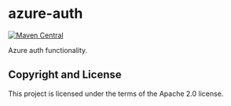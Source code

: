 # azure-auth

[![Maven Central](https://img.shields.io/maven-central/v/fun.mike/azure-auth-alpha.svg)](http://search.maven.org/#search%7Cgav%7C1%7Cg%3A%22fun.mike%22%20AND%20a%3A%22azure-auth-alpha%22)



Azure auth functionality.

## Copyright and License

This project is licensed under the terms of the Apache 2.0 license.
